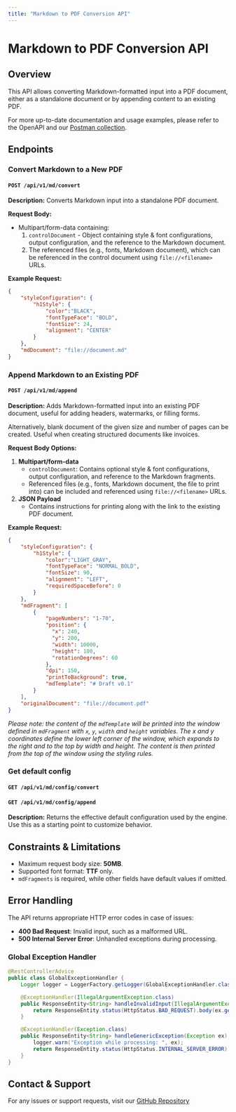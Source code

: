 ```yaml
---
title: "Markdown to PDF Conversion API"
---
```


# Markdown to PDF Conversion API

## Overview
This API allows converting Markdown-formatted input into a PDF document, either as a standalone document or by appending content to an existing PDF.

For more up-to-date documentation and usage examples, please refer to the OpenAPI and our [Postman collection](https://www.postman.com/docking-module-participant-89690239/pdf365-api/overview).

## Endpoints

### Convert Markdown to a New PDF

#### `POST /api/v1/md/convert`

**Description:**
Converts Markdown input into a standalone PDF document.

**Request Body:**
- Multipart/form-data containing:
  1. `controlDocument` - Object containing style & font configurations, output configuration, and the reference to the Markdown document.
  2. The referenced files (e.g., fonts, Markdown document), which can be referenced in the control document using `file://<filename>` URLs.

**Example Request:**
```json
{
    "styleConfiguration": {
        "h1Style": {
            "color":"BLACK",
            "fontTypeFace": "BOLD",
            "fontSize": 24,
            "alignment": "CENTER"
        }
    },
    "mdDocument": "file://document.md"
}
```

### Append Markdown to an Existing PDF

#### `POST /api/v1/md/append`

**Description:**
Adds Markdown-formatted input into an existing PDF document, useful for adding headers, watermarks, or filling forms.

Alternatively, blank document of the given size and number of pages can be created. Useful when creating structured documents like invoices.

**Request Body Options:**
1. **Multipart/form-data**
   - `controlDocument`: Contains optional style & font configurations, output configuration, and reference to the Markdown fragments.
   - Referenced files (e.g., fonts, Markdown document, the file to print into) can be included and referenced using `file://<filename>` URLs.
2. **JSON Payload**
   - Contains instructions for printing along with the link to the existing PDF document.

**Example Request:**
```json
{
    "styleConfiguration": {
        "h1Style": {
            "color":"LIGHT_GRAY",
            "fontTypeFace": "NORMAL_BOLD",
            "fontSize": 90,
            "alignment": "LEFT",
            "requiredSpaceBefore": 0
        }
    },
    "mdFragment": [
        {
            "pageNumbers": "1-70",
            "position": {
              "x": 240,
              "y": 200,
              "width": 10000,
              "height": 100,
              "rotationDegrees": 60  
            },
            "dpi": 150,
            "printToBackground": true,
            "mdTemplate": "# Draft v0.1"
        }
    ],
    "originalDocument": "file://document.pdf"
}
```

*Please note: the content of the `mdTemplate` will be printed into the window defined in `mdFragment` with `x`, `y`, `width` and `height` variables.
The x and y coordinates define the lower left corner of the window, which expands to the right and to the top by width and height. The content is then printed from the top of the window using the styling rules.*

### Get default config

#### `GET /api/v1/md/config/convert`

#### `GET /api/v1/md/config/append`

**Description:**
Returns the effective default configuration used by the engine. Use this as a starting point to customize behavior.

## Constraints & Limitations
- Maximum request body size: **50MB**.
- Supported font format: **TTF** only.
- `mdFragments` is required, while other fields have default values if omitted.

## Error Handling

The API returns appropriate HTTP error codes in case of issues:
- **400 Bad Request**: Invalid input, such as a malformed URL.
- **500 Internal Server Error**: Unhandled exceptions during processing.

### Global Exception Handler

```java
@RestControllerAdvice
public class GlobalExceptionHandler {
    Logger logger = LoggerFactory.getLogger(GlobalExceptionHandler.class);

    @ExceptionHandler(IllegalArgumentException.class)
    public ResponseEntity<String> handleInvalidInput(IllegalArgumentException ex) {
        return ResponseEntity.status(HttpStatus.BAD_REQUEST).body(ex.getMessage());
    }

    @ExceptionHandler(Exception.class)
    public ResponseEntity<String> handleGenericException(Exception ex) {
        logger.warn("Exception while processing: ", ex);
        return ResponseEntity.status(HttpStatus.INTERNAL_SERVER_ERROR).body("An error occurred: " + ex.getMessage());
    }
}
```


## Contact & Support

For any issues or support requests, visit our [GitHub Repository](https://github.com/ejs-sol/pdf365)
